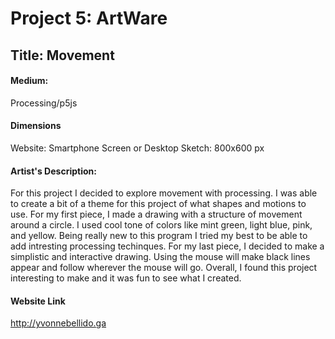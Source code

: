 # Project 5: ArtWare

## Title: Movement

#### Medium:
Processing/p5js 
#### Dimensions
Website: Smartphone Screen or Desktop
Sketch: 800x600 px

#### Artist's Description: 
For this project I decided to explore movement with processing. I was able to create a bit of a theme for this project of what shapes and motions to use. For my first piece, I made a drawing with a structure of movement around a circle. I used cool tone of colors like mint green, light blue, pink, and yellow. Being really new to this program I tried my best to be able to add intresting processing techinques. For my last piece, I decided to make a simplistic and interactive drawing. Using the mouse will make black lines appear and follow wherever the mouse will go. Overall, I found this project interesting to make and it was fun to see what I created.

#### Website Link
http://yvonnebellido.ga

